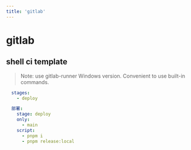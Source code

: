 ```yaml
---
title: 'gitlab'
---
```


# gitlab

## shell ci template

> Note: use gitlab-runner Windows version. Convenient to use built-in commands.

```yaml
  stages:
    - deploy

  部署:
    stage: deploy
    only:
      - main
    script:
      - pnpm i
      - pnpm release:local
```
